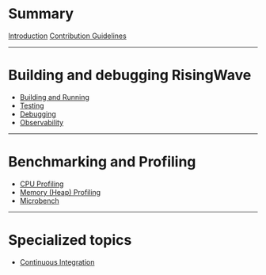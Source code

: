 # Summary

[Introduction](./intro.md)
[Contribution Guidelines](./contributing.md)

---

# Building and debugging RisingWave

- [Building and Running](./build-and-run/intro.md)
- [Testing](./tests/intro.md)
- [Debugging](./debugging.md)
- [Observability](./observability.md)

---

# Benchmarking and Profiling

- [CPU Profiling](./benchmark-and-profile/cpu-profiling.md)
- [Memory (Heap) Profiling](./benchmark-and-profile/memory-profiling.md)
- [Microbench](./benchmark-and-profile/microbenchmarks.md)

---

# Specialized topics

- [Continuous Integration](./ci.md)

<!--

TODO:

- [RiseDev](./risedev.md)
- [Error Handling](./error-handling.md)
- [Develop Connector]()
    - [Connector e2e tests]()
    - [integration tests]()
- [Compile time]()
    - [Crate organization]()
    - [Optimize for compile time]()
- [Adding dependencies]
